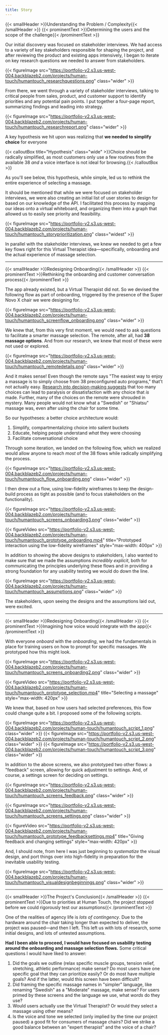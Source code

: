 ```yaml
---
title: Story
---
```


{{< smallHeader >}}Understanding the Problem / Complexity{{< /smallHeader >}}
{{< prominentText >}}Determining the users and the scope of the challenge{{< /prominentText >}}

Our initial discovery was focused on stakeholder interviews. We had access to a variety of key stakeholders responsible for shaping the project, and after reviewing the product and existing apps intensively, I began to iterate on key research questions we needed to answer from stakeholders.

{{< figureImage 
    src="https://portfolio-v2.s3.us-west-004.backblazeb2.com/projects/human-touch/humantouch_researchquestions.png" 
    class="wider" >}}

From there, we went through a variety of stakeholder interviews, talking to critical people from sales, product, and customer support to identify priorities and any potential pain points. I put together a four-page report, summarizing findings and leading into strategy.

{{< figureImage 
    src="https://portfolio-v2.s3.us-west-004.backblazeb2.com/projects/human-touch/humantouch_researchreport.png" 
    class="wider" >}}

A key hypothesis we hit upon was realizing that **we needed to simplify choice** for everyone

{{< calloutBox title="Hypothesis" class="wide" >}}Choice should be radically simplified, as most customers only use a few routines from the available 38 _and_ a voice interface is not ideal for browsing.{{< /calloutBox >}}

As you'll see below, this hypothesis, while simple, led us to rethink the entire experience of selecting a massage.

It should be mentioned that while we were focused on stakeholder interviews, we were also creating an initial list of user stories to design for based on our knowledge of the API. I facilitated this process by mapping our ideas onto a virtual whiteboard, and organizing them into a graph that allowed us to easily see priority and feasibility.

{{< figureImage 
    src="https://portfolio-v2.s3.us-west-004.backblazeb2.com/projects/human-touch/humantouch_storyprioritization.png" 
    class="widest" >}}

In parallel with the stakeholder interviews, we knew we needed to get a few key flows right for this Virtual Therapist idea—specifically, onboarding and the actual experience of massage selection.

---

{{< smallHeader >}}Redesigning Onboarding{{< /smallHeader >}}
{{< prominentText >}}Rethinking the onboarding and customer conversation process{{< /prominentText >}}

The app already existed, but a Virtual Therapist did not. So we devised the following flow as part of onboarding, triggered by the presence of the Super Novo X chair we were designing for.

{{< figureImage 
    src="https://portfolio-v2.s3.us-west-004.backblazeb2.com/projects/human-touch/humantouch_screenflow_onboarding.png" 
    class="wider" >}}

We knew that, from this very first moment, we would need to ask questions to facilitate a smarter massage selection. The remote, after all, had **38 massage options**. And from our research, we knew that most of these were not used or explored.

{{< figureImage 
    src="https://portfolio-v2.s3.us-west-004.backblazeb2.com/projects/human-touch/humantouch_remotedetails.png" 
    class="wider" >}}

And it makes sense! Even though the remote says "The easiest way to enjoy a massage is to simply choose from 38 preconfigured auto programs," that't not actually easy. [Research into decision-making suggests](https://thedecisionlab.com/reference-guide/economics/the-paradox-of-choice) that too many choices can lead to paralysis or dissatisfaction with any choice that _is_ made. Further, many of the choices on the remote were shrouded in mystery. Many people would not know what a "Swedish" or "Shiatsu" massage was, even after using the chair for some time.

So our hypotheses: a better choice architecture would:

1. Simplify, compartmentalizing choice into salient buckets
2. Educate, helping people understand _what_ they were choosing
3. Facilitate conversational choice

Through some iteration, we landed on the following flow, which we realized would allow anyone to reach _most_ of the 38 flows while radically simplifying the process.

{{< figureImage 
    src="https://portfolio-v2.s3.us-west-004.backblazeb2.com/projects/human-touch/humantouch_flow_onboarding.png" 
    class="wider" >}}

I then drew out a flow, using low-fidelity wireframes to keep the design-build process as tight as possible (and to focus stakeholders on the functionality).

{{< figureImage 
    src="https://portfolio-v2.s3.us-west-004.backblazeb2.com/projects/human-touch/humantouch_screens_onboarding3.png" 
    class="wider" >}}

{{< figureVideo
    src="https://portfolio-v2.s3.us-west-004.backblazeb2.com/projects/human-touch/humantouch_prototype_onboarding.mp4"
    title="Prototyped interaction using the low-fidelity wireframes"
    style="max-width: 400px" >}}

In addition to showing the above designs to stakeholders, I also wanted to make sure that we made the assumptions _incredibly explicit_, both for communicating the principles underlying these flows and in providing a strong foundation for any usability testing we would do down the line.

{{< figureImage 
    src="https://portfolio-v2.s3.us-west-004.backblazeb2.com/projects/human-touch/humantouch_assumptions.png" 
    class="wider" >}}

The stakeholders, upon seeing the designs and the assumptions laid out, were excited.

---

{{< smallHeader >}}Redesigning Onboarding{{< /smallHeader >}}
{{< prominentText >}}Imagining how voice would integrate with the app{{< /prominentText >}}

With everyone _onboard_ with the _onboarding_, we had the fundamentals in place for training users on how to prompt for specific massages. We prototyped how this might look.

{{< figureImage src="https://portfolio-v2.s3.us-west-004.backblazeb2.com/projects/human-touch/humantouch_screens_onboarding2.png" class="wider" >}}

{{< figureVideo
    src="https://portfolio-v2.s3.us-west-004.backblazeb2.com/projects/human-touch/humantouch_prototype_selection.mp4"
    title="Selecting a massage" 
    style="max-width: 420px" >}}

We knew that, based on how users had selected preferences, this flow could change quite a bit. I proposed some of the following scripts.

{{< figureImage src="https://portfolio-v2.s3.us-west-004.backblazeb2.com/projects/human-touch/humantouch_script_1.png" class="wider" >}}
{{< figureImage src="https://portfolio-v2.s3.us-west-004.backblazeb2.com/projects/human-touch/humantouch_script_2.png" class="wider" >}}
{{< figureImage src="https://portfolio-v2.s3.us-west-004.backblazeb2.com/projects/human-touch/humantouch_script_3.png" class="wider" >}}

In addition to the above screens, we also prototyped two other flows: a "feedback" screen, allowing for quick adjustment to settings. And, of course, a settings screen for deciding on settings.

{{< figureImage 
    src="https://portfolio-v2.s3.us-west-004.backblazeb2.com/projects/human-touch/humantouch_screens_feedback.png" 
    class="wider" >}}

{{< figureImage 
src="https://portfolio-v2.s3.us-west-004.backblazeb2.com/projects/human-touch/humantouch_screens_settings.png" 
class="wider" >}}

{{< figureVideo
    src="https://portfolio-v2.s3.us-west-004.backblazeb2.com/projects/human-touch/humantouch_prototype_feedbacksettings.mp4"
    title="Giving feedback and changing settings" 
    style="max-width: 420px" >}}

And, I should note, from here I was just beginning to _systematize_ the visual design, and port things over into high-fidelity in preparation for the inevitable usability testing.

{{< figureImage 
src="https://portfolio-v2.s3.us-west-004.backblazeb2.com/projects/human-touch/humantouch_visualdesignbeginnings.png" 
class="wider" >}}

---

{{< smallHeader >}}The Project's Conclusion{{< /smallHeader >}}
{{< prominentText >}}Due to priorities at Human Touch, the project stopped before we could rigorously test our assumptions{{< /prominentText >}}

One of the realities of agency life is _lots of contingency_. Due to the hardware around the chair taking longer than expected to deliver, the project was paused—and then I left. This left us with lots of research, some initial designs, and lots of untested assumptions.

**Had I been able to proceed, I would have focused on usability testing around the onboarding and massage selection flows.** Some critical questions I would have liked to answer:

1. Did the goals we outline (relax specific muscle groups, tension relief, stretching, athletic performance) make sense? Do most users have one specific goal that they can prioritize easily? Or do most have multiple goals? And if the latter, would this screen have been difficult?
2. Did framing the specific massage names in "simpler" language, like renaming "Swedish" as a "Moderate" massage, make sense? For users primed by these screens and the language we use, what _words_ do they use?
3. Would users actually use the Virtual Therapist? Or would they select a massage using other means?
4. Is the voice and tone we selected (only implied by the time our project paused) a good fit for consumers of massage chairs? Did we strike a good balance between an "expert therapist" and the voice of a chair?

<!--

---

{{< caseStudyCTA class="wide" >}}
## Want the whole story?
These were highlights from the process, but if you want the whole story, reach out to me [via email](mailto:hello@bryansebesta.com) or [LinkedIn](https://www.linkedin.com/in/bryansebesta).
{{< /caseStudyCTA >}}

-->